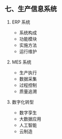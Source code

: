 ## 七、生产信息系统

1. ERP 系统

   - 系统构成
   - 功能模块
   - 实施方法
   - 运行维护

2. MES 系统

   - 生产执行
   - 数据采集
   - 过程控制
   - 质量追溯

3. 数字化转型
   - 数字孪生
   - 大数据应用
   - 人工智能
   - 云制造
